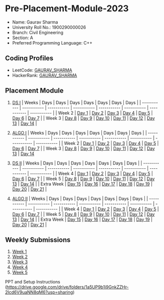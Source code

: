 # Pre-Placement-Module-2023

- Name: Gaurav Sharma
- University Roll No.: 1900290000026
- Branch: Civil Engineering
- Section: A
- Preferred Programming Language: C++

## Coding Profiles
- LeetCode: [GAURAV_SHARMA](https://leetcode.com/YourLeetCodeUserName/)
- HackerRank: [GAURAV_SHARMA](https://www.hackerrank.com/HackerRankUserName)

## Placement Module
1. [DS I](https://github.com/gaurav3512/Pre-Placement-Module-2023/tree/main/DS%20I)
    | Weeks | Days | Days | Days | Days | Days | Days | Days |
    | ----------- | ----------- | ----------- | ----------- | ----------- | ----------- | ----------- | ----------- | 
    | Week 2 | [Day 1](https://github.com/gaurav3512/Pre-Placement-Module-2023/tree/main/DS%20I/Day%201) | [Day 2](https://github.com/gaurav3512/Pre-Placement-Module-2023/tree/main/DS%20I/Day%202) | [Day 3](https://github.com/gaurav3512/Pre-Placement-Module-2023/tree/main/DS%20I/Day%203) | [Day 4](https://github.com/gaurav3512/Pre-Placement-Module-2023/tree/main/DS%20I/Day%204) | [Day 5](https://github.com/gaurav3512/Pre-Placement-Module-2023/tree/main/DS%20I/Day%205) | [Day 6](https://github.com/gaurav3512/Pre-Placement-Module-2023/tree/main/DS%20I/Day%206) | [Day 7](https://github.com/gaurav3512/Pre-Placement-Module-2023/tree/main/DS%20I/Day%207) |
    | Week 3 | [Day 8](https://github.com/gaurav3512/Pre-Placement-Module-2023/tree/main/DS%20I/Day%208) | [Day 9](https://github.com/gaurav3512/Pre-Placement-Module-2023/tree/main/DS%20I/Day%209) | [Day 10](https://github.com/gaurav3512/Pre-Placement-Module-2023/tree/main/DS%20I/Day%2010) | [Day 11](https://github.com/gaurav3512/Pre-Placement-Module-2023/tree/main/DS%20I/Day%2011) | [Day 12](https://github.com/gaurav3512/Pre-Placement-Module-2023/tree/main/DS%20I/Day%2012) | [Day 13](https://github.com/gaurav3512/Pre-Placement-Module-2023/tree/main/DS%20I/Day%2013) | [Day 14](https://github.com/gaurav3512/Pre-Placement-Module-2023/tree/main/DS%20I/Day%2014) |
    
2. [ALGO I](https://github.com/gaurav3512/Pre-Placement-Module-2023/tree/main/ALGO%20I)
    | Weeks | Days | Days | Days | Days | Days | Days | Days |
    | ----------- | ----------- | ----------- | ----------- | ----------- | ----------- | ----------- | ----------- |
    | Week 2 | [Day 1](https://github.com/gaurav3512/Pre-Placement-Module-2023/tree/main/ALGO%20I/Day%201) | [Day 2](https://github.com/gaurav3512/Pre-Placement-Module-2023/tree/main/ALGO%20I/Day%202) | [Day 3](https://github.com/gaurav3512/Pre-Placement-Module-2023/tree/main/ALGO%20I/Day%203) | [Day 4](https://github.com/gaurav3512/Pre-Placement-Module-2023/tree/main/ALGO%20I/Day%204) | [Day 5](https://github.com/gaurav3512/Pre-Placement-Module-2023/tree/main/ALGO%20I/Day%205) | [Day 6](https://github.com/gaurav3512/Pre-Placement-Module-2023/tree/main/ALGO%20I/Day%206) | [Day 7](https://github.com/gaurav3512/Pre-Placement-Module-2023/tree/main/ALGO%20I/Day%207) |
    | Week 3 | [Day 8](https://github.com/gaurav3512/Pre-Placement-Module-2023/tree/main/ALGO%20I/Day%208) | [Day 9](https://github.com/gaurav3512/Pre-Placement-Module-2023/tree/main/ALGO%20I/Day%209) | [Day 10](https://github.com/gaurav3512/Pre-Placement-Module-2023/tree/main/ALGO%20I/Day%2010) | [Day 11](https://github.com/gaurav3512/Pre-Placement-Module-2023/tree/main/ALGO%20I/Day%2011) | [Day 12](https://github.com/gaurav3512/Pre-Placement-Module-2023/tree/main/ALGO%20I/Day%2012) | [Day 13](https://github.com/gaurav3512/Pre-Placement-Module-2023/tree/main/ALGO%20I/Day%2013) | [Day 14](https://github.com/gaurav3512/Pre-Placement-Module-2023/tree/main/ALGO%20I/Day%2014)  
    
3. [DS II](https://github.com/gaurav3512/Pre-Placement-Module-2023/tree/main/DS%20II)
    | Weeks | Days | Days | Days | Days | Days | Days | Days |
    | ----------- | ----------- | ----------- | ----------- | ----------- | ----------- | ----------- | ----------- |
    | Week 4 | [Day 1](https://github.com/gaurav3512/Pre-Placement-Module-2023/tree/main/DS%20II/Day%201) | [Day 2](https://github.com/gaurav3512/Pre-Placement-Module-2023/tree/main/DS%20II/Day%202) | [Day 3](https://github.com/gaurav3512/Pre-Placement-Module-2023/tree/main/DS%20II/Day%203) | [Day 4](https://github.com/gaurav3512/Pre-Placement-Module-2023/tree/main/DS%20II/Day%204) | [Day 5](https://github.com/gaurav3512/Pre-Placement-Module-2023/tree/main/DS%20II/Day%205) | [Day 6](https://github.com/gaurav3512/Pre-Placement-Module-2023/tree/main/DS%20II/Day%206) | [Day 7](https://github.com/gaurav3512/Pre-Placement-Module-2023/tree/main/DS%20II/Day%207) | 
    | Week 5 | [Day 8](https://github.com/gaurav3512/Pre-Placement-Module-2023/tree/main/DS%20II/Day%208) | [Day 9](https://github.com/gaurav3512/Pre-Placement-Module-2023/tree/main/DS%20II/Day%209) | [Day 10](https://github.com/gaurav3512/Pre-Placement-Module-2023/tree/main/DS%20II/Day%2010) | [Day 11](https://github.com/gaurav3512/Pre-Placement-Module-2023/tree/main/DS%20II/Day%2011) | [Day 12](https://github.com/gaurav3512/Pre-Placement-Module-2023/tree/main/DS%20II/Day%2012) | [Day 13](https://github.com/gaurav3512/Pre-Placement-Module-2023/tree/main/DS%20II/Day%2013) | [Day 14](https://github.com/gaurav3512/Pre-Placement-Module-2023/tree/main/DS%20II/Day%2014) |
    | Extra Week | [Day 15](https://github.com/gaurav3512/Pre-Placement-Module-2023/tree/main/DS%20II/Day%2015) | [Day 16](https://github.com/gaurav3512/Pre-Placement-Module-2023/tree/main/DS%20II/Day%2016) | [Day 17](https://github.com/gaurav3512/Pre-Placement-Module-2023/tree/main/DS%20II/Day%2017) | [Day 18](https://github.com/gaurav3512/Pre-Placement-Module-2023/tree/main/DS%20II/Day%2018) | [Day 19](https://github.com/gaurav3512/Pre-Placement-Module-2023/tree/main/DS%20II/Day%2019) | [Day 20](https://github.com/gaurav3512/Pre-Placement-Module-2023/tree/main/DS%20II/Day%2020) | [Day 21](https://github.com/gaurav3512/Pre-Placement-Module-2023/tree/main/DS%20II/Day%2021) |
    
4. [ALGO II](https://github.com/gaurav3512/Pre-Placement-Module-2023/tree/main/ALGO%20II)
    | Weeks | Days | Days | Days | Days | Days | Days | Days |
    | ----------- | ----------- | ----------- | ----------- | ----------- | ----------- | ----------- | ----------- |
    | Week 4 | [Day 1](https://github.com/gaurav3512/Pre-Placement-Module-2023/tree/main/ALGO%20II/Day%201) | [Day 2](https://github.com/gaurav3512/Pre-Placement-Module-2023/tree/main/ALGO%20II/Day%202) | [Day 3](https://github.com/gaurav3512/Pre-Placement-Module-2023/tree/main/ALGO%20II/Day%203) | [Day 4](https://github.com/gaurav3512/Pre-Placement-Module-2023/tree/main/ALGO%20II/Day%204) | [Day 5](https://github.com/gaurav3512/Pre-Placement-Module-2023/tree/main/ALGO%20II/Day%205) | [Day 6](https://github.com/gaurav3512/Pre-Placement-Module-2023/tree/main/ALGO%20II/Day%206) | [Day 7](https://github.com/gaurav3512/Pre-Placement-Module-2023/tree/main/ALGO%20II/Day%207) |
    | Week 5 | [Day 8](https://github.com/gaurav3512/Pre-Placement-Module-2023/tree/main/ALGO%20II/Day%208) | [Day 9](https://github.com/gaurav3512/Pre-Placement-Module-2023/tree/main/ALGO%20II/Day%209) | [Day 10](https://github.com/gaurav3512/Pre-Placement-Module-2023/tree/main/ALGO%20II/Day%2010) | [Day 11](https://github.com/gaurav3512/Pre-Placement-Module-2023/tree/main/ALGO%20II/Day%2011) | [Day 12](https://github.com/gaurav3512/Pre-Placement-Module-2023/tree/main/ALGO%20II/Day%2012) | [Day 13](https://github.com/gaurav3512/Pre-Placement-Module-2023/tree/main/ALGO%20II/Day%2013) | [Day 14](https://github.com/gaurav3512/Pre-Placement-Module-2023/tree/main/ALGO%20II/Day%2014) |
    | Extra Week | [Day 15](https://github.com/gaurav3512/Pre-Placement-Module-2023/tree/main/ALGO%20II/Day%2015) | [Day 16](https://github.com/gaurav3512/Pre-Placement-Module-2023/tree/main/ALGO%20II/Day%2016) | [Day 17](https://github.com/gaurav3512/Pre-Placement-Module-2023/tree/main/ALGO%20II/Day%2017) | [Day 18](https://github.com/gaurav3512/Pre-Placement-Module-2023/tree/main/ALGO%20II/Day%2018) | [Day 19](https://github.com/gaurav3512/Pre-Placement-Module-2023/tree/main/ALGO%20II/Day%2019) | [Day 20](https://github.com/gaurav3512/Pre-Placement-Module-2023/tree/main/ALGO%20II/Day%2020) | [Day 21](https://github.com/gaurav3512/Pre-Placement-Module-2023/tree/main/ALGO%20II/Day%2021) |

## Weekly Submissions
1. [Week 1](https://github.com/gaurav3512/Pre-Placement-Module-2023/tree/main/Weekly%20Submissions/Week%201)
2. [Week 2](https://github.com/gaurav3512/Pre-Placement-Module-2023/tree/main/Weekly%20Submissions/Week%202)
3. [Week 3](https://github.com/gaurav3512/Pre-Placement-Module-2023/tree/main/Weekly%20Submissions/Week%203)
4. [Week 4](https://github.com/gaurav3512/Pre-Placement-Module-2023/tree/main/Weekly%20Submissions/Week%204)
5. [Week 5](https://github.com/gaurav3512/Pre-Placement-Module-2023/tree/main/Weekly%20Submissions/Week%205)


PPT and Setup Instructions    
(https://drive.google.com/drive/folders/1a5UP9b1i9GnkZZHr-2Icd6V9uaNN8qM6?usp=sharing)
